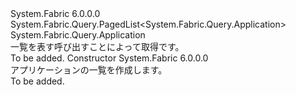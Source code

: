 <Type Name="ApplicationList" FullName="System.Fabric.Query.ApplicationList">
  <TypeSignature Language="C#" Value="public sealed class ApplicationList : System.Fabric.Query.PagedList&lt;System.Fabric.Query.Application&gt;" />
  <TypeSignature Language="ILAsm" Value=".class public auto ansi sealed beforefieldinit ApplicationList extends System.Fabric.Query.PagedList`1&lt;class System.Fabric.Query.Application&gt;" />
  <TypeSignature Language="DocId" Value="T:System.Fabric.Query.ApplicationList" />
  <TypeSignature Language="VB.NET" Value="Public NotInheritable Class ApplicationList&#xA;Inherits PagedList(Of Application)" />
  <TypeSignature Language="F#" Value="type ApplicationList = class&#xA;    inherit PagedList&lt;Application&gt;" />
  <AssemblyInfo>
    <AssemblyName>System.Fabric</AssemblyName>
    <AssemblyVersion>6.0.0.0</AssemblyVersion>
  </AssemblyInfo>
  <Base>
    <BaseTypeName>System.Fabric.Query.PagedList&lt;System.Fabric.Query.Application&gt;</BaseTypeName>
    <BaseTypeArguments>
      <BaseTypeArgument TypeParamName="T">System.Fabric.Query.Application</BaseTypeArgument>
    </BaseTypeArguments>
  </Base>
  <Interfaces />
  <Docs>
    <summary>
      <para>一覧を表す<see cref="T:System.Fabric.Query.Application" />呼び出すことによって取得<see cref="M:System.Fabric.FabricClient.QueryClient.GetApplicationListAsync(System.Uri)" />です。</para>
    </summary>
    <remarks>To be added.</remarks>
  </Docs>
  <Members>
    <Member MemberName=".ctor">
      <MemberSignature Language="C#" Value="public ApplicationList ();" />
      <MemberSignature Language="ILAsm" Value=".method public hidebysig specialname rtspecialname instance void .ctor() cil managed" />
      <MemberSignature Language="DocId" Value="M:System.Fabric.Query.ApplicationList.#ctor" />
      <MemberSignature Language="VB.NET" Value="Public Sub New ()" />
      <MemberType>Constructor</MemberType>
      <AssemblyInfo>
        <AssemblyName>System.Fabric</AssemblyName>
        <AssemblyVersion>6.0.0.0</AssemblyVersion>
      </AssemblyInfo>
      <Parameters />
      <Docs>
        <summary>
          <para> アプリケーションの一覧を作成します。 </para>
        </summary>
        <remarks>To be added.</remarks>
      </Docs>
    </Member>
  </Members>
</Type>